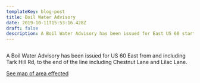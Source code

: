 ```yaml
---
templateKey: blog-post
title: Boil Water Advisory
date: 2019-10-11T15:53:16.428Z
draft: false
description: A Boil Water Advisory has been issued for East US 60 starting at Tark Hill.
---
```

```

```

A Boil Water Advisory has been issued for US 60 East from and including Tark Hill Rd, to the end of the line including Chestnut Lane and Lilac Lane.

[See map of area effected](/map/?layer=Advisory&feature=1)
